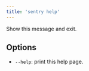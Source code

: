 ```yaml
---
title: 'sentry help'
---
```


Show this message and exit.

## Options

-   `--help`: print this help page.
